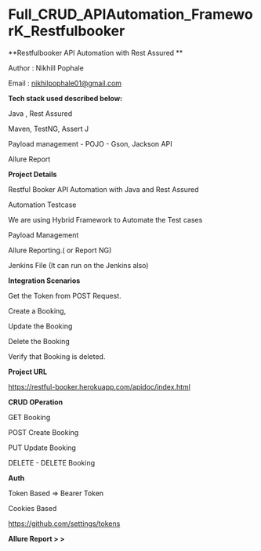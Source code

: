 # Full_CRUD_APIAutomation_FrameworK_Restfulbooker

**Restfulbooker API Automation with Rest Assured **

Author : Nikhill Pophale 

Email : nikhilpophale01@gmail.com

**Tech stack used described below:**


Java , Rest Assured

Maven, TestNG, Assert J

Payload management - POJO - Gson, Jackson API

Allure Report


**Project Details**

Restful Booker API Automation with Java and Rest Assured

Automation Testcase

We are using Hybrid Framework to Automate the Test cases

Payload Management

Allure Reporting.( or Report NG)

Jenkins File (It can run on the Jenkins also)

**Integration Scenarios**

Get the Token from POST Request.

Create a Booking,

Update the Booking

Delete the Booking

Verify that Booking is deleted.

**Project URL**

https://restful-booker.herokuapp.com/apidoc/index.html

**CRUD OPeration**

GET Booking

POST Create Booking

PUT Update Booking

DELETE - DELETE Booking


**Auth**

Token Based => Bearer Token

Cookies Based

https://github.com/settings/tokens

**Allure Report > >**

